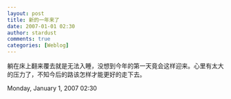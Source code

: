```yaml
---
layout: post
title: 新的一年来了
date: 2007-01-01 02:30
author: stardust
comments: true
categories: [Weblog]
---
```

躺在床上翻来覆去就是无法入睡，没想到今年的第一天竟会这样迎来。心里有太大的压力了，不知今后的路该怎样才能更好的走下去。

Monday, January 1, 2007 02:30
